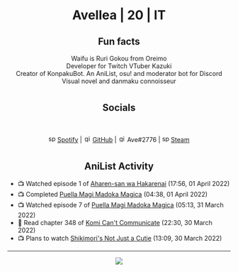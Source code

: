 <h1 align="center">
Avellea | 20 | IT
</h1>



<h2 align="center">
Fun facts
</h2>

<p align="center">
Waifu is Ruri Gokou from Oreimo<br>
Developer for Twitch VTuber Kazuki<br>
Creator of KonpakuBot. An AniList, osu! and moderator bot for Discord<br>
Visual novel and danmaku connoisseur
</p>

<h1>
<h2 align="center">Socials</h2>
<br>
<p align="center">
<img src="https://open.scdn.co/cdn/images/favicon.5cb2bd30.ico" alt="spotify logo" width="16"> <a href="https://open.spotify.com/user/2r8tkjt7qlh7uo7k06z43t63a">Spotify</a> | <img src="https://github.com/fluidicon.png" alt="github logo" width="16"> <a href="https://github.com/Avellea">GitHub</a> | <img src="https://i.imgur.com/ywxedYu.png" alt="github logo" width="16"> Ave#2776 | <img src="https://store.steampowered.com/favicon.ico" alt="spotify logo" width="16"> <a href="https://steamcommunity.com/id/Avellea/">Steam</a>
</p>
<h1>

<h2 align="center">AniList Activity</h2>

<!-- ANILIST_ACTIVITY:start -->

-   📺 Watched episode 1 of [Aharen-san wa Hakarenai](https://anilist.co/anime/137281) (17:56, 01 April 2022)
-   📺 Completed [Puella Magi Madoka Magica](https://anilist.co/anime/9756) (04:38, 01 April 2022)
-   📺 Watched episode 7 of [Puella Magi Madoka Magica](https://anilist.co/anime/9756) (05:13, 31 March 2022)
-   📖 Read chapter 348 of [Komi Can't Communicate](https://anilist.co/manga/97852) (22:30, 30 March 2022)
-   📺 Plans to watch [Shikimori's Not Just a Cutie](https://anilist.co/anime/127911) (13:09, 30 March 2022)

<!-- ANILIST_ACTIVITY:end -->


---



<p align="center">
<img src="https://i.pinimg.com/originals/5f/95/04/5f9504eb5a7d27ec7a6121b9e9aa48b3.gif">
<p>

